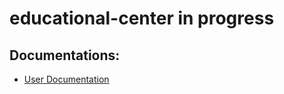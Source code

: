 # educational-center in progress

## Documentations: 
- [User Documentation](https://github.com/abdiraximov97/educational-center/blob/main/docs/user.md)
